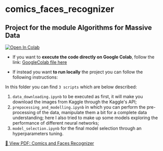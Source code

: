 # comics_faces_recognizer
## Project for the module Algorithms for Massive Data

[![Open In Colab](https://colab.research.google.com/assets/colab-badge.svg)](https://colab.research.google.com/drive/1jq5545Y0aVq2wzzqRnxvFHTeUk-9AM3q?usp=sharing)

- If you want to **execute the code directly on Google Colab**, follow the link: [GoogleColab file here](https://colab.research.google.com/drive/1jq5545Y0aVq2wzzqRnxvFHTeUk-9AM3q?usp=sharing)

- If instead you want **to run locally** the project you can follow the following instructions:

In this folder you can find ```3 scripts``` which are below described:
1. ```data_downloading.ipynb``` to be executed as first, it will make you download the images from Kaggle through the Kaggle's API;
2. ```prepocessing_and_modelling.ipynb``` in which you can perform the pre-processing of the data, manipulate them a bit for a complete data understanding; here I also tried to make up some models exploring the performance of different neural networks;
3. ```model_selection.ipynb``` for the final model selection through an hyperparameters tuning.

[📄 View PDF: Comics and Faces Recognizer](comic_faces_recognizer.pdf)
